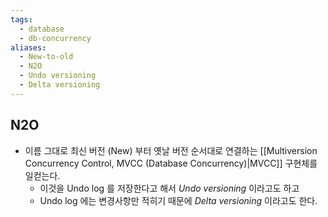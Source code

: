 ```yaml
---
tags:
  - database
  - db-concurrency
aliases:
  - New-to-old
  - N2O
  - Undo versioning
  - Delta versioning
---
```

## N2O

- 이름 그대로 최신 버전 (New) 부터 옛날 버전 순서대로 연결하는 [[Multiversion Concurrency Control, MVCC (Database Concurrency)|MVCC]] 구현체를 일컫는다.
	- 이것을 Undo log 를 저장한다고 해서 *Undo versioning* 이라고도 하고
	- Undo log 에는 변경사항만 적히기 때문에 *Delta versioning* 이라고도 한다.